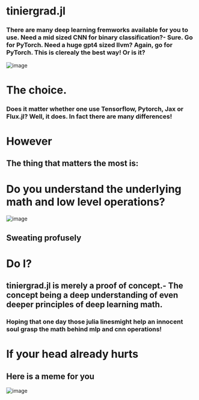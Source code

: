 # tiniergrad.jl
### There are many deep learning fremworks available for you to use. Need a mid sized CNN for binary classification?- Sure. Go for PyTorch. Need a huge gpt4 sized llvm? Again, go for PyTorch. This is clerealy the best way! Or is it?
![image](https://drive.google.com/uc?export=view&id=1ut_D_8aPNgm8hcZQbsAO_mKMO4zsEQv8)
# The choice.
### Does it matter whether one use Tensorflow, Pytorch, Jax or Flux.jl? Well, it **does**. In fact there are many differences!
# However
## The thing that matters **the most** is:
# **Do you understand the underlying math and low level operations?**
![image](https://drive.google.com/uc?export=view&id=1GKHq7qPVDwBt4oEfveCmW0fE4VLAXew8)
## **Sweating profusely**
# Do I?
## **tiniergrad.jl** is merely a proof of concept.- The concept being a **deep** understanding of even **deeper** principles of **deep** learning math.

### Hoping that one day those julia linesmight help an innocent soul grasp the math behind mlp and cnn operations!

# If your head already hurts
## Here is a meme for you
![image](https://drive.google.com/uc?export=view&id=16hcbAkK72-7Ce-BWzyH-c97Wg4rivqx3)